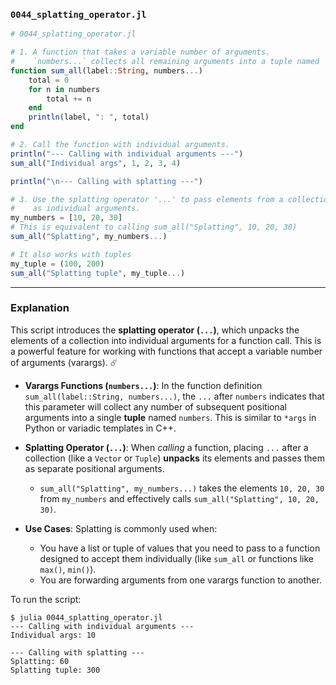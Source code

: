 ### `0044_splatting_operator.jl`

```julia
# 0044_splatting_operator.jl

# 1. A function that takes a variable number of arguments.
#    `numbers...` collects all remaining arguments into a tuple named 'numbers'.
function sum_all(label::String, numbers...)
    total = 0
    for n in numbers
        total += n
    end
    println(label, ": ", total)
end

# 2. Call the function with individual arguments.
println("--- Calling with individual arguments ---")
sum_all("Individual args", 1, 2, 3, 4)

println("\n--- Calling with splatting ---")

# 3. Use the splatting operator '...' to pass elements from a collection
#    as individual arguments.
my_numbers = [10, 20, 30]
# This is equivalent to calling sum_all("Splatting", 10, 20, 30)
sum_all("Splatting", my_numbers...)

# It also works with tuples
my_tuple = (100, 200)
sum_all("Splatting tuple", my_tuple...)
```

-----

### Explanation

This script introduces the **splatting operator (`...`)**, which unpacks the elements of a collection into individual arguments for a function call. This is a powerful feature for working with functions that accept a variable number of arguments (varargs). ☄️

  * **Varargs Functions (`numbers...`)**: In the function definition `sum_all(label::String, numbers...)`, the `...` after `numbers` indicates that this parameter will collect any number of subsequent positional arguments into a single **tuple** named `numbers`. This is similar to `*args` in Python or variadic templates in C++.

  * **Splatting Operator (`...`)**: When *calling* a function, placing `...` after a collection (like a `Vector` or `Tuple`) **unpacks** its elements and passes them as separate positional arguments.

      * `sum_all("Splatting", my_numbers...)` takes the elements `10, 20, 30` from `my_numbers` and effectively calls `sum_all("Splatting", 10, 20, 30)`.

  * **Use Cases**: Splatting is commonly used when:

      * You have a list or tuple of values that you need to pass to a function designed to accept them individually (like `sum_all` or functions like `max()`, `min()`).
      * You are forwarding arguments from one varargs function to another.

To run the script:

```shell
$ julia 0044_splatting_operator.jl
--- Calling with individual arguments ---
Individual args: 10

--- Calling with splatting ---
Splatting: 60
Splatting tuple: 300
```